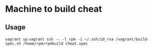 Machine to build cheat
========


Usage
-------
`vagrant up`
`vagrant ssh -- -l rpm -i ~/.ssh/id_rsa /vagrant/build-spec.sh /home/rpm/rpmbuild cheat.spec`
